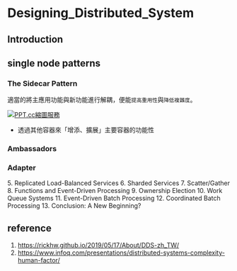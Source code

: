 # Designing_Distributed_System

## Introduction 

## single node patterns

### The Sidecar Pattern
適當的將主應用功能與新功能進行解耦，便能`提高重用性`與`降低複雜度`。

<a href="https://ppt.cc/ft3Iqx"><img src="https://ppt.cc/ft3Iqx@.png" border="0" alt="PPT.cc縮圖服務" title="PPT.cc縮圖服務"></a>

- 透過其他容器來「增添、擴展」主要容器的功能性

### Ambassadors
### Adapter
5. Replicated Load-Balanced Services
6. Sharded Services
7. Scatter/Gather
8. Functions and Event-Driven Processing
9. Ownership Election
10. Work Queue Systems
11. Event-Driven Batch Processing
12. Coordinated Batch Processing
13. Conclusion: A New Beginning?




## reference
1. https://rickhw.github.io/2019/05/17/About/DDS-zh_TW/
2. https://www.infoq.com/presentations/distributed-systems-complexity-human-factor/


